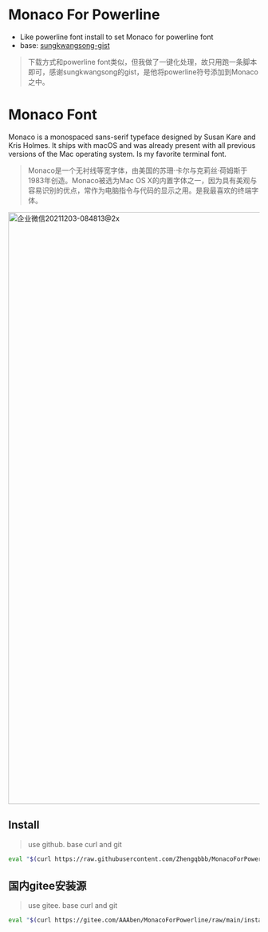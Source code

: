 # Monaco For Powerline
- Like powerline font install to set Monaco for powerline font
- base: [sungkwangsong-gist](https://gist.github.com/sungkwangsong/56e749d0527313386119b0fefd5dba78)
> 下载方式和powerline font类似，但我做了一键化处理，故只用跑一条脚本即可，感谢sungkwangsong的gist，是他将powerline符号添加到Monaco之中。

# Monaco Font
Monaco is a monospaced sans-serif typeface designed by Susan Kare and Kris Holmes. It ships with macOS and was already present with all previous versions of the Mac operating system. Is my favorite terminal font.
> Monaco是一个无衬线等宽字体，由美国的苏珊·卡尔与克莉丝·荷姆斯于1983年创造。Monaco被选为Mac OS X的内置字体之一，因为具有美观与容易识别的优点，常作为电脑指令与代码的显示之用。是我最喜欢的终端字体。

<img src="https://tvax1.sinaimg.cn/large/6ccee0e1gy1gx0cv0ig12j20ww0hwq8f.jpg" alt="企业微信20211203-084813@2x" width="1184" data-width="1184" data-height="644">

## Install
> use github. base curl and git
```sh
eval "$(curl https://raw.githubusercontent.com/Zhengqbbb/MonacoForPowerline/main/install.sh)"
```

## 国内gitee安装源
> use gitee. base curl and git
```sh
eval "$(curl https://gitee.com/AAAben/MonacoForPowerline/raw/main/install.sh)"
```

